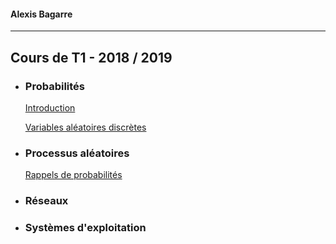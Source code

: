 #### Alexis Bagarre
---
## Cours de T1 - 2018 / 2019

- ### Probabilités

  [Introduction](./PROBA/HTML/1.Intro.html)
  
  [Variables aléatoires discrètes](./PROBA/HTML/2.Variables_aleatoires_discretes.html)
  
- ### Processus aléatoires

  [Rappels de probabilités](./PROCESSUS/HTML/1.Probas.html)
  
- ### Réseaux

- ### Systèmes d'exploitation
